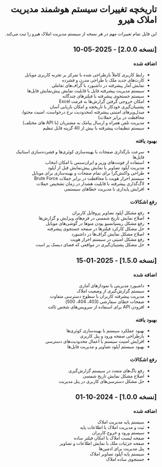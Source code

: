 <div dir="rtl">

# تاریخچه تغییرات سیستم هوشمند مدیریت املاک هیرو

این فایل تمام تغییرات مهم در هر نسخه از سیستم مدیریت املاک هیرو را ثبت می‌کند.

## [نسخه 2.0.0] - 2025-05-10

### اضافه شده
- رابط کاربری کاملاً بازطراحی شده با تمرکز بر تجربه کاربری موبایل
- کارت‌های جدید ملک با طراحی مدرن و فشرده
- نمایش آمار پیشرفته در داشبورد با گراف‌های تعاملی
- سیستم مدیریت پیشرفته فایل با قابلیت نمایش پیش‌نمایش فایل‌ها
- سیستم جستجوی پیشرفته با فیلترهای چندگانه
- امکان خروجی گرفتن گزارش‌ها به فرمت Excel
- پشتیبان‌گیری خودکار با تاریخچه و امکان بازیابی آسان
- میدل‌ویرهای امنیتی پیشرفته (محدودیت نرخ درخواست، امنیت محتوا، محافظت در برابر حملات)
- مدیریت تلفن همراه و ارسال پیامک به مشتریان (با API های مختلف)
- سیستم تنظیمات پیشرفته با بیش از 40 گزینه قابل تنظیم

### بهبود یافته
- سرعت بارگذاری صفحات با بهینه‌سازی کوئری‌ها و فشرده‌سازی استاتیک فایل‌ها
- استفاده از فونت‌های وزیر و ایران‌سنس با امکان انتخاب
- مدیریت آپلود تصاویر با نمایش پیش‌نمایش قبل از آپلود
- طراحی واکنش‌گرا برای تمام صفحات و بهینه‌سازی برای موبایل
- سیستم احراز هویت با محافظت در برابر حملات Brute Force
- لاگ‌گذاری پیشرفته با قابلیت هشدار در زمان تشخیص حملات
- افزایش پایداری با مدیریت خطاهای سیستمی

### رفع اشکالات
- رفع مشکل آپلود تصاویر پروفایل کاربران
- اصلاح نمایش تاریخ شمسی در فرم‌های ویرایش و گزارش‌ها
- رفع مشکل ریسپانسیو بودن منوها در گوشی‌های موبایل
- حل مشکل کارکرد فیلترها در صفحه جستجوی پیشرفته
- اصلاح مشکل نمایش گراف‌ها در داشبورد
- رفع مشکل امنیتی در سیستم احراز هویت
- حل مشکل پشتیبان‌گیری در مواقعی که فضای دیسک پر است

## [نسخه 1.5.0] - 2025-01-15

### اضافه شده
- داشبورد مدیریتی با نمودارهای آماری
- سیستم گزارش‌گیری از وضعیت املاک
- مدیریت پیشرفته کاربران با سطوح دسترسی متفاوت
- صفحات خطای سفارشی (403، 404، 500)
- افزودن API برای استفاده از سرویس‌های شخص ثالث

### بهبود یافته
- بهبود عملکرد سیستم با بهینه‌سازی کوئری‌ها
- بازطراحی صفحه ورود و پنل کاربری
- افزایش امنیت سیستم با اعمال محدودیت‌های دسترسی
- بهبود سیستم آپلود تصاویر و مدیریت فایل‌ها

### رفع اشکالات
- رفع باگ‌های متعدد در سیستم گزارش‌گیری
- اصلاح مشکل نمایش تاریخ شمسی
- حل مشکل دسترسی‌های کاربری در پنل مدیریت

## [نسخه 1.0.0] - 2024-10-01

### اضافه شده
- سیستم پایه مدیریت املاک
- ثبت و مدیریت املاک با اطلاعات پایه
- سیستم ورود و خروج کاربران
- صفحه لیست املاک با امکان فیلتر ساده
- صفحه جزئیات ملک با نمایش اطلاعات و تصاویر
- پنل مدیریت برای ادمین‌ها
- سیستم پایه آپلود تصاویر املاک
- جستجوی ساده املاک

</div>